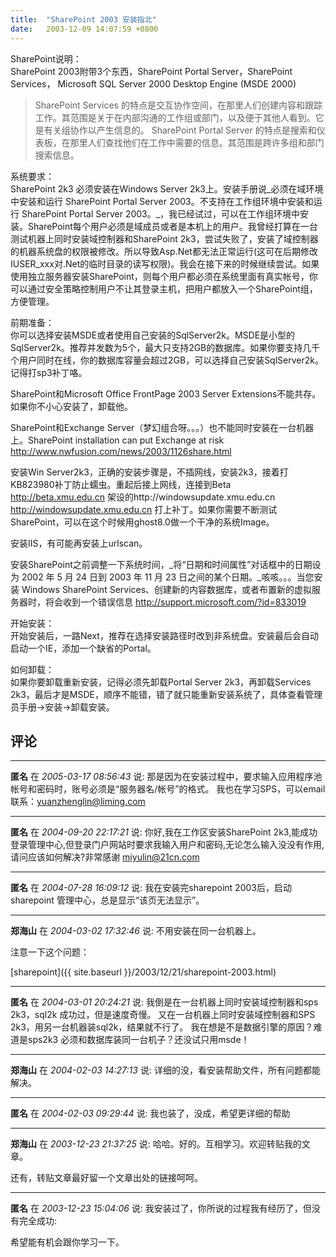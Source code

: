 ```yaml
---
title:  "SharePoint 2003 安装指北"
date:   2003-12-09 14:07:59 +0800
---
```


SharePoint说明：  
SharePoint 2003附带3个东西，SharePoint Portal Server，SharePoint Services， Microsoft SQL Server 2000 Desktop Engine (MSDE 2000)  

> SharePoint Services 的特点是交互协作空间，在那里人们创建内容和跟踪工作。其范围是关于在内部沟通的工作组或部门，以及便于其他人看到。它是有关组协作以产生信息的。
SharePoint Portal Server 的特点是搜索和仪表板，在那里人们查找他们在工作中需要的信息。其范围是跨许多组和部门搜索信息。

系统要求：  
SharePoint 2k3 必须安装在Windows Server 2k3上。安装手册说_必须在域环境中安装和运行 SharePoint Portal Server 2003。不支持在工作组环境中安装和运行 SharePoint Portal Server 2003。_，我已经试过，可以在工作组环境中安装。SharePoint每个用户必须是域成员或者是本机上的用户。我曾经打算在一台测试机器上同时安装域控制器和SharePoint 2k3，尝试失败了，安装了域控制器的机器系统盘的权限被修改。所以导致Asp.Net都无法正常运行(这可在后期修改IUSER_xxx对.Net的临时目录的读写权限)。我会在接下来的时候继续尝试。如果使用独立服务器安装SharePoint，则每个用户都必须在系统里面有真实帐号，你可以通过安全策略控制用户不让其登录主机，把用户都放入一个SharePoint组，方便管理。  

前期准备：  
你可以选择安装MSDE或者使用自己安装的SqlServer2k。MSDE是小型的SqlServer2k。推荐并发数为5个，最大只支持2GB的数据库。如果你要支持几千个用户同时在线，你的数据库容量会超过2GB，可以选择自己安装SqlServer2k。记得打sp3补丁咯。  

SharePoint和Microsoft Office FrontPage 2003 Server Extensions不能共存。如果你不小心安装了，卸载他。  

SharePoint和Exchange Server（梦幻组合呀。。。）也不能同时安装在一台机器上。SharePoint installation can put Exchange at risk http://www.nwfusion.com/news/2003/1126share.html

安装Win Server2k3，正确的安装步骤是，不插网线，安装2k3，接着打KB823980补丁防止蠕虫。重起后接上网线，连接到Beta http://beta.xmu.edu.cn 架设的http://windowsupdate.xmu.edu.cn http://windowsupdate.xmu.edu.cn 打上补丁。如果你需要不断测试SharePoint，可以在这个时候用ghost8.0做一个干净的系统Image。  

安装IIS，有可能再安装上urlscan。  

安装SharePoint之前调整一下系统时间，_将“日期和时间属性”对话框中的日期设为 2002 年 5 月 24 日到 2003 年 11 月 23 日之间的某个日期。_咳咳。。。当您安装 Windows SharePoint Services、创建新的内容数据库，或者布置新的虚拟服务器时，将会收到一个错误信息 http://support.microsoft.com/?id=833019

开始安装：  
开始安装后，一路Next，推荐在选择安装路径时改到非系统盘。安装最后会自动启动一个IE，添加一个缺省的Portal。  

如何卸载：  
如果你要卸载重新安装，记得必须先卸载Portal Server 2k3，再卸载Services 2k3，最后才是MSDE，顺序不能错，错了就只能重新安装系统了，具体查看管理员手册->安装->卸载安装。  


## 评论

*****
**匿名** 在 _2005-03-17 08:56:43_ 说: 那是因为在安装过程中，要求输入应用程序池帐号和密码时，账号必须是“服务器名/帐号”的格式。
我也在学习SPS，可以email联系：yuanzhenglin@liming.com

*****
**匿名** 在 _2004-09-20 22:17:21_ 说: 你好,我在工作区安装SharePoint 2k3,能成功登录管理中心,但登录门户网站时要求我输入用户和密码,无论怎么输入没没有作用,请问应该如何解决?非常感谢
miyulin@21cn.com

*****
**匿名** 在 _2004-07-28 16:09:12_ 说: 我在安装完sharepoint 2003后，启动sharepoint 管理中心，总是显示“该页无法显示”。

*****
**郑海山** 在 _2004-03-02 17:32:46_ 说: 不用安装在同一台机器上。

注意一下这个问题：

[sharepoint]({{ site.baseurl }}/2003/12/21/sharepoint-2003.html)

*****
**匿名** 在 _2004-03-01 20:24:21_ 说: 我倒是在一台机器上同时安装域控制器和sps 2k3，sql2k 成功过，但是速度奇慢。
又在一台机器上同时安装域控制器和SPS 2k3，用另一台机器装sql2k，结果就不行了。
我在想是不是数据引擎的原因？难道是sps2k3 必须和数据库装同一台机子？还没试只用msde！

*****
**郑海山** 在 _2004-02-03 14:27:13_ 说: 详细的没，看安装帮助文件，所有问题都能解决。

*****
**匿名** 在 _2004-02-03 09:29:44_ 说: 我也装了，没成，希望更详细的帮助

*****
**郑海山** 在 _2003-12-23 21:37:25_ 说: 哈哈。好的。互相学习。欢迎转贴我的文章。

还有，转贴文章最好留一个文章出处的链接呵呵。

*****
**匿名** 在 _2003-12-23 15:04:06_ 说: 我安装过了，你所说的过程我有经历了，但没有完全成功:

希望能有机会跟你学习一下。

